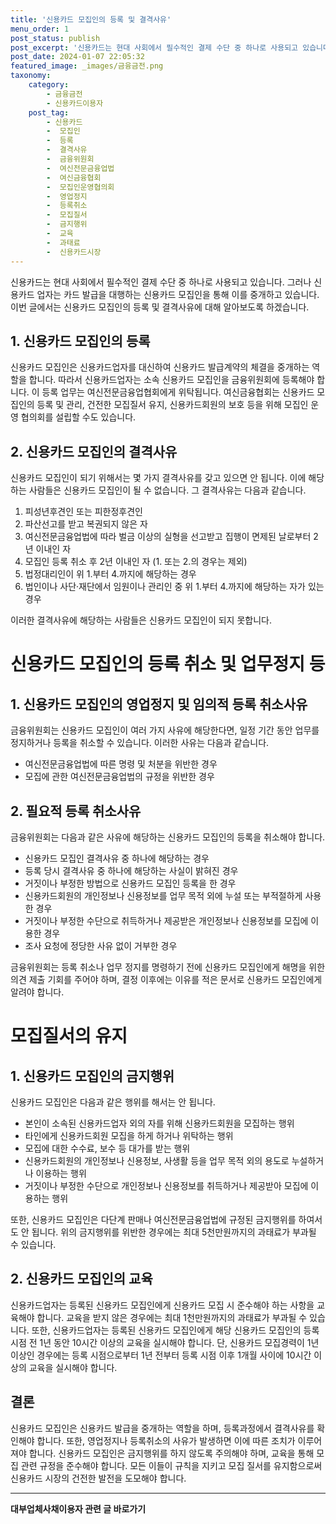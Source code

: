 ```yaml
---
title: '신용카드 모집인의 등록 및 결격사유'
menu_order: 1
post_status: publish
post_excerpt: '신용카드는 현대 사회에서 필수적인 결제 수단 중 하나로 사용되고 있습니다. 그러나 신용카드 업자는 카드 발급을 대행하는 신용카드 모집인을 통해 이를 중개하고 있습니다. 이번 글에서는 신용카드 모집인의 등록 및 결격사유에 대해 알아보도록 하겠습니다.'
post_date: 2024-01-07 22:05:32
featured_image: _images/금융금전.png
taxonomy:
    category:
        - 금융금전
        - 신용카드이용자
    post_tag:
        - 신용카드
        -  모집인
        -  등록
        -  결격사유
        -  금융위원회
        -  여신전문금융업법
        -  여신금융협회
        -  모집인운영협의회
        -  영업정지
        -  등록취소
        -  모집질서
        -  금지행위
        -  교육
        -  과태료
        -  신용카드시장
---
```



신용카드는 현대 사회에서 필수적인 결제 수단 중 하나로 사용되고 있습니다. 그러나 신용카드 업자는 카드 발급을 대행하는 신용카드 모집인을 통해 이를 중개하고 있습니다. 이번 글에서는 신용카드 모집인의 등록 및 결격사유에 대해 알아보도록 하겠습니다.

## 1. 신용카드 모집인의 등록

신용카드 모집인은 신용카드업자를 대신하여 신용카드 발급계약의 체결을 중개하는 역할을 합니다. 따라서 신용카드업자는 소속 신용카드 모집인을 금융위원회에 등록해야 합니다. 이 등록 업무는 여신전문금융업협회에게 위탁됩니다. 여신금융협회는 신용카드 모집인의 등록 및 관리, 건전한 모집질서 유지, 신용카드회원의 보호 등을 위해 모집인 운영 협의회를 설립할 수도 있습니다.

## 2. 신용카드 모집인의 결격사유

신용카드 모집인이 되기 위해서는 몇 가지 결격사유를 갖고 있으면 안 됩니다. 이에 해당하는 사람들은 신용카드 모집인이 될 수 없습니다. 그 결격사유는 다음과 같습니다.

1. 피성년후견인 또는 피한정후견인
2. 파산선고를 받고 복권되지 않은 자
3. 여신전문금융업법에 따라 벌금 이상의 실형을 선고받고 집행이 면제된 날로부터 2년 이내인 자
4. 모집인 등록 취소 후 2년 이내인 자 (1. 또는 2.의 경우는 제외)
5. 법정대리인이 위 1.부터 4.까지에 해당하는 경우
6. 법인이나 사단·재단에서 임원이나 관리인 중 위 1.부터 4.까지에 해당하는 자가 있는 경우

이러한 결격사유에 해당하는 사람들은 신용카드 모집인이 되지 못합니다.

# 신용카드 모집인의 등록 취소 및 업무정지 등

## 1. 신용카드 모집인의 영업정지 및 임의적 등록 취소사유

금융위원회는 신용카드 모집인이 여러 가지 사유에 해당한다면, 일정 기간 동안 업무를 정지하거나 등록을 취소할 수 있습니다. 이러한 사유는 다음과 같습니다.

- 여신전문금융업법에 따른 명령 및 처분을 위반한 경우
- 모집에 관한 여신전문금융업법의 규정을 위반한 경우

## 2. 필요적 등록 취소사유

금융위원회는 다음과 같은 사유에 해당하는 신용카드 모집인의 등록을 취소해야 합니다.

- 신용카드 모집인 결격사유 중 하나에 해당하는 경우
- 등록 당시 결격사유 중 하나에 해당하는 사실이 밝혀진 경우
- 거짓이나 부정한 방법으로 신용카드 모집인 등록을 한 경우
- 신용카드회원의 개인정보나 신용정보를 업무 목적 외에 누설 또는 부적절하게 사용한 경우
- 거짓이나 부정한 수단으로 취득하거나 제공받은 개인정보나 신용정보를 모집에 이용한 경우
- 조사 요청에 정당한 사유 없이 거부한 경우

금융위원회는 등록 취소나 업무 정지를 명령하기 전에 신용카드 모집인에게 해명을 위한 의견 제출 기회를 주어야 하며, 결정 이후에는 이유를 적은 문서로 신용카드 모집인에게 알려야 합니다.

# 모집질서의 유지

## 1. 신용카드 모집인의 금지행위

신용카드 모집인은 다음과 같은 행위를 해서는 안 됩니다.

- 본인이 소속된 신용카드업자 외의 자를 위해 신용카드회원을 모집하는 행위
- 타인에게 신용카드회원 모집을 하게 하거나 위탁하는 행위
- 모집에 대한 수수료, 보수 등 대가를 받는 행위
- 신용카드회원의 개인정보나 신용정보, 사생활 등을 업무 목적 외의 용도로 누설하거나 이용하는 행위
- 거짓이나 부정한 수단으로 개인정보나 신용정보를 취득하거나 제공받아 모집에 이용하는 행위

또한, 신용카드 모집인은 다단계 판매나 여신전문금융업법에 규정된 금지행위를 하여서도 안 됩니다. 위의 금지행위를 위반한 경우에는 최대 5천만원까지의 과태료가 부과될 수 있습니다.

## 2. 신용카드 모집인의 교육

신용카드업자는 등록된 신용카드 모집인에게 신용카드 모집 시 준수해야 하는 사항을 교육해야 합니다. 교육을 받지 않은 경우에는 최대 1천만원까지의 과태료가 부과될 수 있습니다. 또한, 신용카드업자는 등록된 신용카드 모집인에게 해당 신용카드 모집인의 등록 시점 전 1년 동안 10시간 이상의 교육을 실시해야 합니다. 단, 신용카드 모집경력이 1년 이상인 경우에는 등록 시점으로부터 1년 전부터 등록 시점 이후 1개월 사이에 10시간 이상의 교육을 실시해야 합니다.

## 결론

신용카드 모집인은 신용카드 발급을 중개하는 역할을 하며, 등록과정에서 결격사유를 확인해야 합니다. 또한, 영업정지나 등록취소의 사유가 발생하면 이에 따른 조치가 이루어져야 합니다. 신용카드 모집인은 금지행위를 하지 않도록 주의해야 하며, 교육을 통해 모집 관련 규정을 준수해야 합니다. 모든 이들이 규칙을 지키고 모집 질서를 유지함으로써 신용카드 시장의 건전한 발전을 도모해야 합니다.
<!-- wp:separator -->
<hr class="wp-block-separator has-alpha-channel-opacity"/>
<!-- /wp:separator -->

<!-- wp:group {"backgroundColor":"base","layout":{"type":"constrained"}} -->
<div class="wp-block-group has-base-background-color has-background"><!-- wp:paragraph {"align":"center","fontSize":"medium"} -->
<p class="has-text-align-center has-large-font-size"><strong>대부업체사채이용자 관련 글 바로가기</strong></p>
<!-- /wp:paragraph -->


<!-- wp:latest-posts
{"categories":[{"id":13558,"count":19,"description":"","link":"https://uknowlaw.com/category/%eb%8c%80%eb%b6%80%ec%97%85%ec%b2%b4%ec%82%ac%ec%b1%84%ec%9d%b4%ec%9a%a9%ec%9e%90/","name":"대부업체사채이용자","slug":"대부업체사채이용자","taxonomy":"category","parent":0,"meta":[],"_links":{"self":[{"href":"https://uknowlaw.com/wp-json/wp/v2/categories/13558"}],"collection":[{"href":"https://uknowlaw.com/wp-json/wp/v2/categories"}],"about":[{"href":"https://uknowlaw.com/wp-json/wp/v2/taxonomies/category"}],"wp:post_type":[{"href":"https://uknowlaw.com/wp-json/wp/v2/posts?categories=13558"}],"curies":[{"name":"wp","href":"https://api.w.org/{rel}","templated":true}]}}],"postsToShow":100,"excerptLength":28,"postLayout":"grid","columns":2,"featuredImageAlign":"left","featuredImageSizeSlug":"large","fontSize":"small"} /--></div>
<!-- /wp:group -->